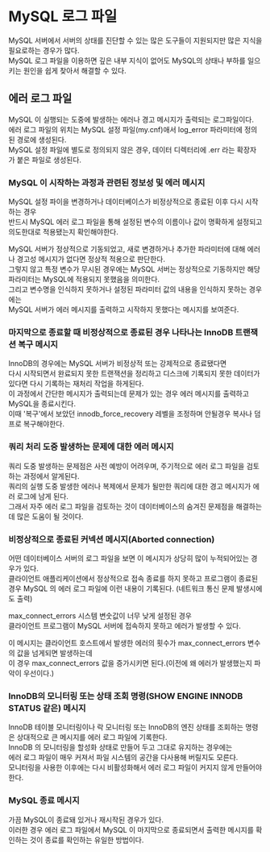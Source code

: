 # MySQL 로그 파일

MySQL 서버에서 서버의 상태를 진단할 수 있는 많은 도구들이 지원되지만 많은 지식을 필요로하는 경우가 많다.           
MySQL 로그 파일을 이용하면 깊은 내부 지식이 없어도 MySQL의 상태나 부하를 일으키는 원인을 쉽게 찾아서 해결할 수 있다.    

## 에러 로그 파일 
MySQL 이 실행되는 도중에 발생하는 에러나 경고 메시지가 출력되는 로그파일이다.     
에러 로그 파일의 위치는 MySQL 설정 파일(my.cnf)애서 log_error 파라미터에 정의된 경로에 생성된다.    
MySQL 설정 파일에 별도로 정의되지 않은 경우, 데이터 디렉터리에 .err 라는 확장자가 붙은 파일로 생성된다.       

### MySQL 이 시작하는 과정과 관련된 정보성 및 에러 메시지 

MySQL 설정 파이을 변경하거나 데이터베이스가 비정상적으로 종료된 이후 다시 시작하는 경우      
반드시 MySQL 에러 로그 파일을 통해 설정된 변수의 이름이나 값이 명확하게 설정되고 의도한대로 적용됐는지 확인해야한다.      

MySQL 서버가 정상적으로 기동되었고, 새로 변경하거나 추가한 파라미터에 대해 에러나 경고성 메시지가 없다면 정상적 적용으로 판단한다.     
그렇지 않고 특정 변수가 무시된 경우에는 MySQL 서버는 정상적으로 기동하지만 해당 파라미터는 MySQL에 적용되지 못했음을 의미한다.     
그리고 변수명을 인식하지 못하거나 설정된 파라미터 값의 내용을 인식하지 못하는 경우에는       
MySQL 서버가 에러 메시지를 출력하고 시작하지 못했다는 메시지를 보여준다.     

### 마지막으로 종료할 때 비정상적으로 종료된 경우 나타나는 InnoDB 트랜잭션 복구 메시지  

InnoDB의 경우에는 MySQL 서버가 비정상적 또는 강제적으로 종료됐다면     
다시 시작되면서 완료되지 못한 트랜잭션을 정리하고 디스크에 기록되지 못한 데이터가 있다면 다시 기록하는 재처리 작업을 하게된다.     
이 과정에서 간단한 메시지가 출력되는데 문제가 있는 경우 에러 메시지를 출력하고 MySQL을 종료시킨다.    
이때 '복구'에서 보았던 innodb_force_recovery 레벨을 조정하며 안될경우 복사나 덤프로 복구해야한다.  

### 쿼리 처리 도중 발생하는 문제에 대한 에러 메시지    

쿼리 도중 발생하는 문제점은 사전 예방이 어려우며, 주기적으로 에러 로그 파일을 검토하는 과정에서 알게된다.        
쿼리의 실행 도중 발생한 에러나 복제에서 문제가 될만한 쿼리에 대한 경고 메시지가 에러 로그에 남게 된다.        
그래서 자주 에러 로그 파일을 검토하는 것이 데이터베이스의 숨겨진 문제점을 해결하는데 많은 도움이 될 것이다.    

### 비정상적으로 종료된 커넥션 메시지(Aborted connection)    

어떤 데이터베이스 서버의 로그 파일을 보면 이 메시지가 상당히 많이 누적되어있는 경우가 있다.   
클라이언트 애플리케이션에서 정상적으로 접속 종료를 하지 못하고 프로그램이 종료된 경우 
MySQL 의 에러 로그 파일에 이런 내용이 기록된다. (네트워크 통신 문제 발생시에도 출력)   
  
max_connect_errors 시스템 변숫값이 너무 낮게 설정된 경우      
클라이언트 프로그램이 MySQL 서버에 접속하지 못하고 에러가 발생할 수 있다.  

이 메시지는 클라이언트 호스트에서 발생한 에러의 횟수가 max_connect_errors 변수의 값을 넘게되면 발생하는데   
이 경우 max_connect_errors 값을 증가시키면 된다.(이전에 왜 에러가 발생했는지 파악이 우선이다.)    

### InnoDB의 모니터링 또는 상태 조회 명령(SHOW ENGINE INNODB STATUS 같은) 메시지
  
InnoDB 테이블 모니터링이나 락 모니터링 또는 InnoDB의 엔진 상태를 조회하는 명령은 상대적으로 큰 메시지를 에러 로그 파일에 기록한다.       
InnoDB 의 모니터링을 할성화 상태로 만들어 두고 그대로 유지하는 경우에는    
에러 로그 파일이 매우 커져서 파일 시스템의 공간을 다사용해 버릴지도 모른다.    
모니터링을 사용한 이후에는 다시 비활성화해서 에러 로그 파일이 커지지 않게 만들어야한다.   

### MySQL 종료 메시지 
 
가끔 MySQL이 종료돼 있거나 재시작된 경우가 있다.       
이러한 경우 에러 로그 파일에서 MySQL 이 마지막으로 종료되면서 출력한 메시지를 확인하는 것이 종료를 확인하는 유일한 방법이다.     












